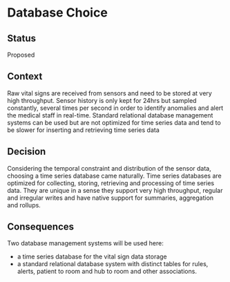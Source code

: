 # Database Choice

## Status
Proposed
  
## Context
Raw vital signs are received from sensors and need to be stored at very high throughput. 
Sensor history is only kept for 24hrs but sampled constantly, several times per second in order to identify anomalies and alert the medical staff in real-time.
Standard relational database management systems can be used but are not optimized for time series data and tend to be slower for inserting and retrieving time series data 

## Decision
Considering the temporal constraint and distribution of the sensor data, choosing a time series database came naturally. 
Time series databases are optimized for collecting, storing, retrieving and processing of time series data. 
They are unique in a sense they support very high throughput, regular and irregular writes and have native support for summaries, aggregation and rollups.

## Consequences
Two database management systems will be used here:
- a time series database for the vital sign data storage
- a standard relational database system with distinct tables for rules, alerts, patient to room and hub to room and other associations.

